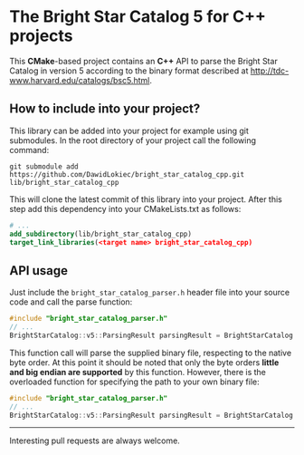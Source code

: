 # The Bright Star Catalog 5 for C++ projects
This **CMake**-based project contains an **C++** API to parse the Bright Star Catalog in version 5 according to the 
binary format described at http://tdc-www.harvard.edu/catalogs/bsc5.html.
## How to include into your project?
This library can be added into your project for example using git submodules. In the root directory of your project call 
the following command: 
```git
git submodule add https://github.com/DawidLokiec/bright_star_catalog_cpp.git lib/bright_star_catalog_cpp
```
This will clone the latest commit of this library into your project.
After this step add this dependency into your CMakeLists.txt as follows:
```cmake
# ...
add_subdirectory(lib/bright_star_catalog_cpp)
target_link_libraries(<target name> bright_star_catalog_cpp)
```
## API usage
Just include the `bright_star_catalog_parser.h` header file into your source code and call the parse function:
```c++
#include "bright_star_catalog_parser.h"
// ...
BrightStarCatalog::v5::ParsingResult parsingResult = BrightStarCatalog::v5::parse();
```
This function call will parse the supplied binary file, respecting to the native byte order.
At this point it should be noted that only the byte orders **little and big endian are supported** by this function.
However, there is the overloaded function for specifying the path to your own binary file:
```c++
#include "bright_star_catalog_parser.h"
// ...
BrightStarCatalog::v5::ParsingResult parsingResult = BrightStarCatalog::v5::parse("yourFilepath.bin");
```
---
Interesting pull requests are always welcome.